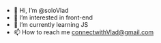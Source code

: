 - 👋 Hi, I’m @soloVlad
- 👀 I’m interested in front-end
- 🌱 I’m currently learning JS
- 📫 How to reach me connectwithVlad@gmail.com

<!---
soloVlad/soloVlad is a ✨ special ✨ repository because its `README.md` (this file) appears on your GitHub profile.
You can click the Preview link to take a look at your changes.
--->
